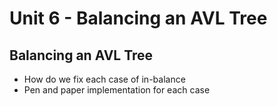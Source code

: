 # Unit 6 - Balancing an AVL Tree

## Balancing an AVL Tree
  * How do we fix each case of in-balance
  * Pen and paper implementation for each case
